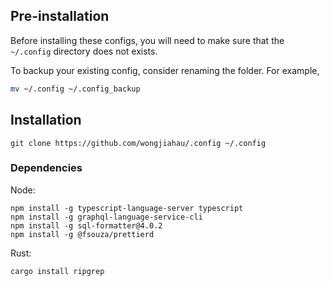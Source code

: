 ## Pre-installation

Before installing these configs, you will need to make sure that the `~/.config`
directory does not exists.

To backup your existing config, consider renaming the folder. For example,

```sh
mv ~/.config ~/.config_backup
```

## Installation

```
git clone https://github.com/wongjiahau/.config ~/.config
```

### Dependencies

Node:

```
npm install -g typescript-language-server typescript
npm install -g graphql-language-service-cli
npm install -g sql-formatter@4.0.2
npm install -g @fsouza/prettierd
```

Rust:

```
cargo install ripgrep
```
